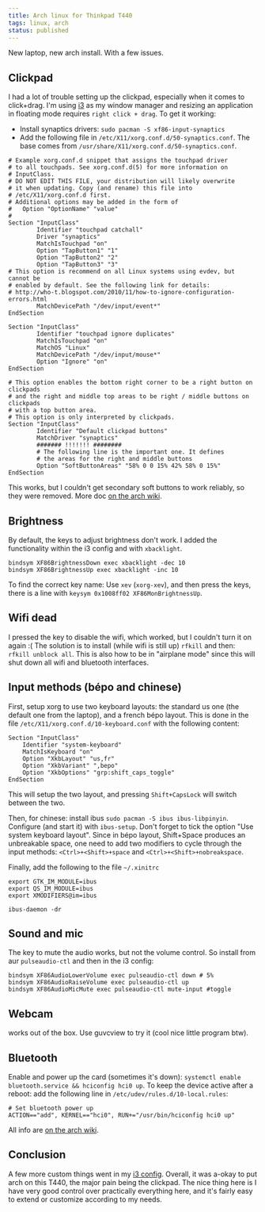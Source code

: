 ```yaml
---
title: Arch linux for Thinkpad T440
tags: linux, arch
status: published
---
```


New laptop, new arch install. With a few issues.

## Clickpad
I had a lot of trouble setting up the clickpad, especially when it comes to click+drag. I'm using [i3](http://i3wm.org/) as my window manager and resizing an application in floating mode requires `right click + drag`. To get it working:

* Install synaptics drivers: `sudo pacman -S xf86-input-synaptics`
* Add the following file in `/etc/X11/xorg.conf.d/50-synaptics.conf`. The base comes from `/usr/share/X11/xorg.conf.d/50-synaptics.conf`.

```
# Example xorg.conf.d snippet that assigns the touchpad driver
# to all touchpads. See xorg.conf.d(5) for more information on
# InputClass.
# DO NOT EDIT THIS FILE, your distribution will likely overwrite
# it when updating. Copy (and rename) this file into
# /etc/X11/xorg.conf.d first.
# Additional options may be added in the form of
#   Option "OptionName" "value"
#
Section "InputClass"
        Identifier "touchpad catchall"
        Driver "synaptics"
        MatchIsTouchpad "on"
        Option "TapButton1" "1"
        Option "TapButton2" "2"
        Option "TapButton3" "3"
# This option is recommend on all Linux systems using evdev, but cannot be
# enabled by default. See the following link for details:
# http://who-t.blogspot.com/2010/11/how-to-ignore-configuration-errors.html
        MatchDevicePath "/dev/input/event*"
EndSection

Section "InputClass"
        Identifier "touchpad ignore duplicates"
        MatchIsTouchpad "on"
        MatchOS "Linux"
        MatchDevicePath "/dev/input/mouse*"
        Option "Ignore" "on"
EndSection

# This option enables the bottom right corner to be a right button on clickpads
# and the right and middle top areas to be right / middle buttons on clickpads
# with a top button area.
# This option is only interpreted by clickpads.
Section "InputClass"
        Identifier "Default clickpad buttons"
        MatchDriver "synaptics"
        ####### !!!!!!! ########
        # The following line is the important one. It defines
        # the areas for the right and middle buttons
        Option "SoftButtonAreas" "58% 0 0 15% 42% 58% 0 15%"
EndSection
```
This works, but I couldn't get secondary soft buttons to work reliably, so they were removed.
More doc [on the arch wiki](https://wiki.archlinux.org/index.php/Touchpad_Synaptics#Buttonless_touchpads_.28aka_ClickPads.29).

## Brightness
By default, the keys to adjust brightness don't work. I added the functionality within the i3 config and with `xbacklight`.
```
bindsym XF86BrightnessDown exec xbacklight -dec 10
bindsym XF86BrightnessUp exec xbacklight -inc 10
```

To find the correct key name:
Use `xev` (`xorg-xev`), and then press the keys, there is a line with `keysym 0x1008ff02 XF86MonBrightnessUp`.

## Wifi dead
I pressed the key to disable the wifi, which worked, but I couldn't turn it on again :( The solution is to install (while wifi is still up) `rfkill` and then: `rfkill unblock all`. This is also how to be in "airplane mode" since this will shut down all wifi and bluetooth interfaces.

## Input methods (bépo and chinese)
First, setup xorg to use two keyboard layouts: the standard us one (the default one from the laptop), and a french bépo layout. This is done in the file `/etc/X11/xorg.conf.d/10-keyboard.conf` with the following content:

```
Section "InputClass"
	Identifier "system-keyboard"
	MatchIsKeyboard "on"
	Option "XkbLayout" "us,fr"
	Option "XkbVariant" ",bepo"
	Option "XkbOptions" "grp:shift_caps_toggle"
EndSection
```
This will setup the two layout, and pressing `Shift+CapsLock` will switch between the two.

Then, for chinese: install ibus `sudo pacman -S ibus ibus-libpinyin`. Configure (and start it) with `ibus-setup`. Don't forget to tick the option "Use system keyboard layout". Since in bépo layout, Shift+Space produces an unbreakable space, one need to add two modifiers to cycle through the input methods: `<Ctrl>+<Shift>+space` and `<Ctrl>+<Shift>+nobreakspace`.

Finally, add the following to the file `~/.xinitrc`
```
export GTK_IM_MODULE=ibus
export QS_IM_MODULE=ibus
export XMODIFIERS@im=ibus

ibus-daemon -dr
```

## Sound and mic
The key to mute the audio works, but not the volume control. So install from aur `pulseaudio-ctl` and then in the i3 config:

```
bindsym XF86AudioLowerVolume exec pulseaudio-ctl down # 5%
bindsym XF86AudioRaiseVolume exec pulseaudio-ctl up
bindsym XF86AudioMicMute exec pulseaudio-ctl mute-input #toggle
```

## Webcam
works out of the box. Use guvcview to try it (cool nice little program btw).

## Bluetooth
Enable and power up the card (sometimes it's down):
`systemctl enable bluetooth.service && hciconfig hci0 up`. To keep the device active after a reboot: add the following line in `/etc/udev/rules.d/10-local.rules`:

```
# Set bluetooth power up
ACTION=="add", KERNEL=="hci0", RUN+="/usr/bin/hciconfig hci0 up"
```
All info are [on the arch wiki](https://wiki.archlinux.org/index.php/Bluetooth#Bluetoothctl).

## Conclusion
A few more custom things went in my [i3 config](https://github.com/geekingfrog/configFiles). Overall, it was a-okay to put arch on this T440, the major pain being the clickpad. The nice thing here is I have very good control over practically everything here, and it's fairly easy to extend or customize according to my needs.
